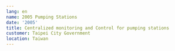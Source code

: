 ```yaml
---
lang: en
name: 2005 Pumping Stations
date: '2005'
title: Centralized monitoring and Control for pumping stations
customer: Taipei City Government
location: Taiwan
---
```


